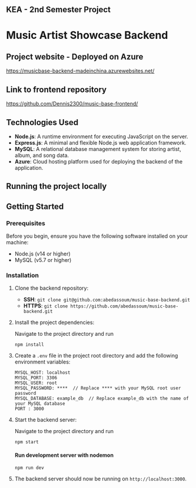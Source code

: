 ## KEA - 2nd Semester Project

# Music Artist Showcase Backend

## Project website - Deployed on Azure
https://musicbase-backend-madeinchina.azurewebsites.net/ 

## Link to frontend repository

https://github.com/Dennis2300/music-base-frontend/


## Technologies Used

- **Node.js**: A runtime environment for executing JavaScript on the server.
- **Express.js**: A minimal and flexible Node.js web application framework.
- **MySQL**: A relational database management system for storing artist, album, and song data.
- **Azure**: Cloud hosting platform used for deploying the backend of the application.

## Running the project locally

## Getting Started

### Prerequisites

Before you begin, ensure you have the following software installed on your machine:

- Node.js (v14 or higher)
- MySQL (v5.7 or higher)

### Installation

1. Clone the backend repository:

    - **SSH**: `git clone git@github.com:abedassoum/music-base-backend.git`
    - **HTTPS**: `git clone https://github.com/abedassoum/music-base-backend.git`

2. Install the project dependencies:

    Navigate to the project directory and run
      ```
      npm install
      ```

3. Create a `.env` file in the project root directory and add the following environment variables:

    ```
    MYSQL_HOST: localhost
    MYSQL_PORT: 3306
    MYSQL_USER: root
    MYSQL_PASSWORD: ****  // Replace **** with your MySQL root user password
    MYSQL_DATABASE: example_db  // Replace example_db with the name of your MySQL database
    PORT : 3000
    ```
4. Start the backend server:
  
      Navigate to the project directory and run
      ```
      npm start
      ```

      #### Run development server with nodemon
      ```
      npm run dev
      ```
5. The backend server should now be running on `http://localhost:3000`.
